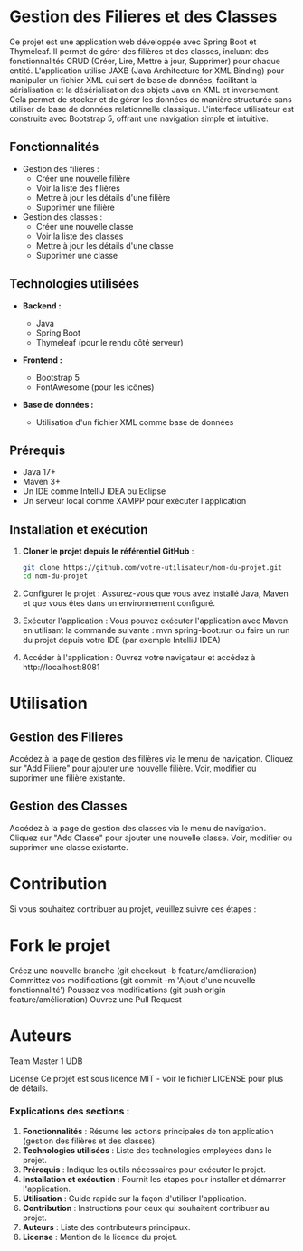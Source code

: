 # Gestion des Filieres et des Classes

Ce projet est une application web développée avec Spring Boot et Thymeleaf. Il permet de gérer des filières et des classes, incluant des fonctionnalités CRUD (Créer, Lire, Mettre à jour, Supprimer) pour chaque entité. L'application utilise JAXB (Java Architecture for XML Binding) pour manipuler un fichier XML qui sert de base de données, facilitant la sérialisation et la désérialisation des objets Java en XML et inversement. Cela permet de stocker et de gérer les données de manière structurée sans utiliser de base de données relationnelle classique. L'interface utilisateur est construite avec Bootstrap 5, offrant une navigation simple et intuitive.

## Fonctionnalités

- Gestion des filières :
    - Créer une nouvelle filière
    - Voir la liste des filières
    - Mettre à jour les détails d'une filière
    - Supprimer une filière
- Gestion des classes :
    - Créer une nouvelle classe
    - Voir la liste des classes
    - Mettre à jour les détails d'une classe
    - Supprimer une classe

## Technologies utilisées

- **Backend :**
    - Java
    - Spring Boot
    - Thymeleaf (pour le rendu côté serveur)

- **Frontend :**
    - Bootstrap 5
    - FontAwesome (pour les icônes)

- **Base de données :**
    - Utilisation d'un fichier XML comme base de données

## Prérequis

- Java 17+
- Maven 3+
- Un IDE comme IntelliJ IDEA ou Eclipse
- Un serveur local comme XAMPP pour exécuter l'application

## Installation et exécution

1. **Cloner le projet depuis le référentiel GitHub** :
   ```bash
   git clone https://github.com/votre-utilisateur/nom-du-projet.git
   cd nom-du-projet
2. Configurer le projet : Assurez-vous que vous avez installé Java, Maven et que vous êtes dans un environnement configuré.

3. Exécuter l'application : Vous pouvez exécuter l'application avec Maven en utilisant la commande suivante :
   mvn spring-boot:run ou faire un run du projet depuis votre IDE (par exemple IntelliJ IDEA)
4. Accéder à l'application : Ouvrez votre navigateur et accédez à http://localhost:8081

# Utilisation

## Gestion des Filieres
Accédez à la page de gestion des filières via le menu de navigation.
Cliquez sur "Add Filiere" pour ajouter une nouvelle filière.
Voir, modifier ou supprimer une filière existante.

## Gestion des Classes
Accédez à la page de gestion des classes via le menu de navigation.
Cliquez sur "Add Classe" pour ajouter une nouvelle classe.
Voir, modifier ou supprimer une classe existante.

# Contribution
Si vous souhaitez contribuer au projet, veuillez suivre ces étapes :

# Fork le projet
Créez une nouvelle branche (git checkout -b feature/amélioration)
Committez vos modifications (git commit -m 'Ajout d'une nouvelle fonctionnalité')
Poussez vos modifications (git push origin feature/amélioration)
Ouvrez une Pull Request

# Auteurs 
Team Master 1 UDB

License
Ce projet est sous licence MIT - voir le fichier LICENSE pour plus de détails.


### Explications des sections :
1. **Fonctionnalités** : Résume les actions principales de ton application (gestion des filières et des classes).
2. **Technologies utilisées** : Liste des technologies employées dans le projet.
3. **Prérequis** : Indique les outils nécessaires pour exécuter le projet.
4. **Installation et exécution** : Fournit les étapes pour installer et démarrer l'application.
5. **Utilisation** : Guide rapide sur la façon d'utiliser l'application.
6. **Contribution** : Instructions pour ceux qui souhaitent contribuer au projet.
7. **Auteurs** : Liste des contributeurs principaux.
8. **License** : Mention de la licence du projet.